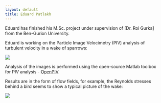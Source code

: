 ```yaml
---
layout: default
title: Eduard Patlakh
---
```



Eduard has finished his M.Sc. project under supervision of [Dr. Roi Gurka] from the Ben-Gurion University. 

Eduard is working on the Particle Image Velocimetry (PIV) analysis of turbulent velocity in a wake of sparrows: 

![](http://www.eng.uwo.ca/people/rgurka/100_4705.JPG)


Analysis of the images is performed using the open-source Matlab toolbox for PIV analysis - [OpenPIV](www.openpiv.net)

Results are in the form of flow fields, for example, the Reynolds stresses behind a bird seems to show a typical picture of the wake: 

![](http://www.eng.uwo.ca/people/rgurka/rs.jpg)